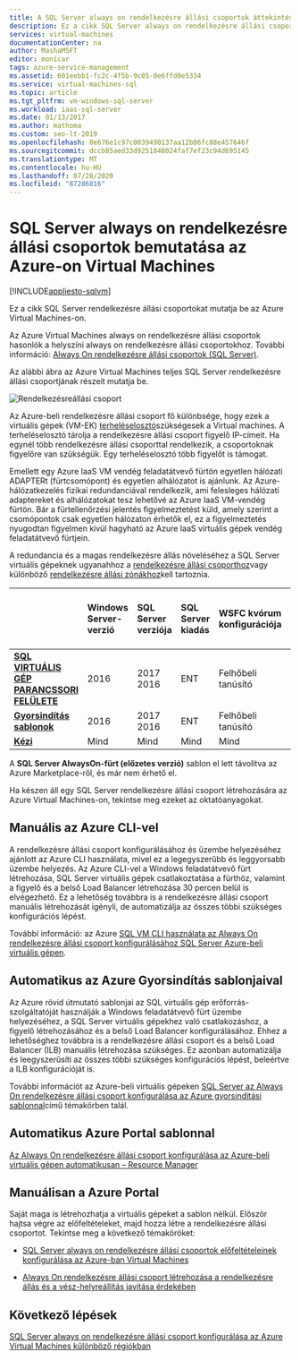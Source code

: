 ```yaml
---
title: A SQL Server always on rendelkezésre állási csoportok áttekintése
description: Ez a cikk SQL Server always on rendelkezésre állási csoportokat mutatja be az Azure Virtual Machines-on.
services: virtual-machines
documentationCenter: na
author: MashaMSFT
editor: monicar
tags: azure-service-management
ms.assetid: 601eebb1-fc2c-4f5b-9c05-0e6ffd0e5334
ms.service: virtual-machines-sql
ms.topic: article
ms.tgt_pltfrm: vm-windows-sql-server
ms.workload: iaas-sql-server
ms.date: 01/13/2017
ms.author: mathoma
ms.custom: seo-lt-2019
ms.openlocfilehash: 0e676e1c97c0039490137aa12b06fc88e457646f
ms.sourcegitcommit: dccb85aed33d9251048024faf7ef23c94d695145
ms.translationtype: MT
ms.contentlocale: hu-HU
ms.lasthandoff: 07/28/2020
ms.locfileid: "87286816"
---
```

# <a name="introducing-sql-server-always-on-availability-groups-on-azure-virtual-machines"></a>SQL Server always on rendelkezésre állási csoportok bemutatása az Azure-on Virtual Machines

[!INCLUDE[appliesto-sqlvm](../../includes/appliesto-sqlvm.md)]

Ez a cikk SQL Server rendelkezésre állási csoportokat mutatja be az Azure Virtual Machines-on. 

Az Azure Virtual Machines always on rendelkezésre állási csoportok hasonlók a helyszíni always on rendelkezésre állási csoportokhoz. További információ: [Always On rendelkezésre állási csoportok (SQL Server)](https://msdn.microsoft.com/library/hh510230.aspx). 

Az alábbi ábra az Azure Virtual Machines teljes SQL Server rendelkezésre állási csoportjának részeit mutatja be.

![Rendelkezésreállási csoport](./media/availability-group-overview/00-EndstateSampleNoELB.png)

Az Azure-beli rendelkezésre állási csoport fő különbsége, hogy ezek a virtuális gépek (VM-EK) [terheléselosztó](../../../load-balancer/load-balancer-overview.md)szükségesek a Virtual machines. A terheléselosztó tárolja a rendelkezésre állási csoport figyelő IP-címeit. Ha egynél több rendelkezésre állási csoporttal rendelkezik, a csoportoknak figyelőre van szükségük. Egy terheléselosztó több figyelőt is támogat.

Emellett egy Azure IaaS VM vendég feladatátvevő fürtön egyetlen hálózati ADAPTERt (fürtcsomópont) és egyetlen alhálózatot is ajánlunk. Az Azure-hálózatkezelés fizikai redundanciával rendelkezik, ami felesleges hálózati adaptereket és alhálózatokat tesz lehetővé az Azure IaaS VM-vendég fürtön. Bár a fürtellenőrzési jelentés figyelmeztetést küld, amely szerint a csomópontok csak egyetlen hálózaton érhetők el, ez a figyelmeztetés nyugodtan figyelmen kívül hagyható az Azure IaaS virtuális gépek vendég feladatátvevő fürtjein. 

A redundancia és a magas rendelkezésre állás növeléséhez a SQL Server virtuális gépeknek ugyanahhoz a [rendelkezésre állási csoporthoz](availability-group-manually-configure-prerequisites-tutorial.md#create-availability-sets)vagy különböző [rendelkezésre állási zónákhoz](/azure/availability-zones/az-overview)kell tartoznia. 

|  | Windows Server-verzió | SQL Server verziója | SQL Server kiadás | WSFC kvórum konfigurációja | DR több régióval | Több alhálózatot támogató támogatás | Meglévő AD támogatása | DR többzónás azonos régióval | Dist-AG támogatás AD-tartomány nélkül | A dist-AG támogatása fürt nélkül |  
| :------ | :-----| :-----| :-----| :-----| :-----| :-----| :-----| :-----| :-----| :-----|
| **[SQL VIRTUÁLIS GÉP PARANCSSORI FELÜLETE](availability-group-az-cli-configure.md)** | 2016 | 2017 </br>2016   | ENT | Felhőbeli tanúsító | No | Igen | Igen | Igen | Nem | Nem |
| **[Gyorsindítás sablonok](availability-group-quickstart-template-configure.md)** | 2016 | 2017</br>2016  | ENT | Felhőbeli tanúsító | No | Igen | Igen | Igen | Nem | Nem |
| **[Kézi](availability-group-manually-configure-prerequisites-tutorial.md)** | Mind | Mind | Mind | Mind | Igen | Igen | Igen | Igen | Igen | Igen |

A **SQL Server AlwaysOn-fürt (előzetes verzió)** sablon el lett távolítva az Azure Marketplace-ről, és már nem érhető el. 

Ha készen áll egy SQL Server rendelkezésre állási csoport létrehozására az Azure Virtual Machines-on, tekintse meg ezeket az oktatóanyagokat.

## <a name="manually-with-azure-cli"></a>Manuális az Azure CLI-vel

A rendelkezésre állási csoport konfigurálásához és üzembe helyezéséhez ajánlott az Azure CLI használata, mivel ez a legegyszerűbb és leggyorsabb üzembe helyezés. Az Azure CLI-vel a Windows feladatátvevő fürt létrehozása, SQL Server virtuális gépek csatlakoztatása a fürthöz, valamint a figyelő és a belső Load Balancer létrehozása 30 percen belül is elvégezhető. Ez a lehetőség továbbra is a rendelkezésre állási csoport manuális létrehozását igényli, de automatizálja az összes többi szükséges konfigurációs lépést. 

További információ: az Azure [SQL VM CLI használata az Always On rendelkezésre állási csoport konfigurálásához SQL Server Azure-beli virtuális gépen](availability-group-az-cli-configure.md). 

## <a name="automatically-with-azure-quickstart-templates"></a>Automatikus az Azure Gyorsindítás sablonjaival

Az Azure rövid útmutató sablonjai az SQL virtuális gép erőforrás-szolgáltatóját használják a Windows feladatátvevő fürt üzembe helyezéséhez, a SQL Server virtuális gépekhez való csatlakozáshoz, a figyelő létrehozásához és a belső Load Balancer konfigurálásához. Ehhez a lehetőséghez továbbra is a rendelkezésre állási csoport és a belső Load Balancer (ILB) manuális létrehozása szükséges. Ez azonban automatizálja és leegyszerűsíti az összes többi szükséges konfigurációs lépést, beleértve a ILB konfigurációját is. 

További információt az Azure-beli virtuális gépeken [SQL Server az Always On rendelkezésre állási csoport konfigurálása az Azure gyorsindítási sablonnal](availability-group-quickstart-template-configure.md)című témakörben talál.


## <a name="automatically-with-an-azure-portal-template"></a>Automatikus Azure Portal sablonnal

[Az Always On rendelkezésre állási csoport konfigurálása az Azure-beli virtuális gépen automatikusan – Resource Manager](availability-group-azure-marketplace-template-configure.md)


## <a name="manually-in-the-azure-portal"></a>Manuálisan a Azure Portal

Saját maga is létrehozhatja a virtuális gépeket a sablon nélkül. Először hajtsa végre az előfeltételeket, majd hozza létre a rendelkezésre állási csoportot. Tekintse meg a következő témaköröket: 

- [SQL Server always on rendelkezésre állási csoportok előfeltételeinek konfigurálása az Azure-ban Virtual Machines](availability-group-manually-configure-prerequisites-tutorial.md)

- [Always On rendelkezésre állási csoport létrehozása a rendelkezésre állás és a vész-helyreállítás javítása érdekében](availability-group-manually-configure-tutorial.md)

## <a name="next-steps"></a>Következő lépések

[SQL Server always on rendelkezésre állási csoport konfigurálása az Azure Virtual Machines különböző régiókban](availability-group-manually-configure-multiple-regions.md)
